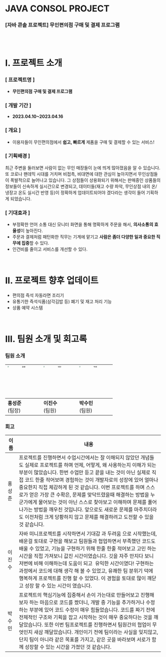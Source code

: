 # JAVA CONSOL PROJECT

### [자바 콘솔 프로젝트] 무인편의점 구매 및 결제 프로그램

<br>
<br>


# **Ⅰ**. 프로젝트 소개


### [ 프로젝트명 ]
- **무인편의점 구매 및 결제 프로그램**


### [ 개발 기간 ]
- **2023.04.10~2023.04.16**


### [ 개요 ]

- 이용자들이 무인편의점에서 **쉽고, 빠르게** 제품을 구매 및 결제할 수 있는 서비스!

### [ 기획배경 ]

 최근 주변을 둘러보면 사람이 없는 무인 매장들이 눈에 띄게 많아졌음을 알 수 있습니다. 또 코로나 팬데믹 시대를 거치며 비접촉, 비대면에 대한 관심이 높아지면서 무인상점들이 폭발적으로 늘어나고 있습니다. 그 상점들이 상용화되기 위해서는 판매중인 상품들의 정보들이 신속하게 실시간으로 변경되고, 데이터들(재고 수량 파악, 무인상점 내의 온/냉장고 온도 실시간 반영 등)이 정확하게 업데이트되어야 겠다라는 생각이 들어 기획하게 되었습니다.


### [ 기대효과 ]

- 부정확한 언어 소통 대신 모니터 화면을 통해 명확하게 주문을 해서, **의사소통의 효율성**이 높아진다.
- 주문과 결제처럼 패턴화한 직무는 기계에 맡기고 **사람은 좀더 다양한 일과 중요한 직무에 집중**할 수 있다.
- 인건비를 줄이고 서비스를 개선할 수 있다.


<br>


# **Ⅱ. 프로젝트 향후 업데이트**
- 편의점 즉석 자동라면 조리기
- 유통기한 즉석식품(삼각김밥 등) 폐기 및 재고 처리 기능
- 상품 예약 시스템


<br>

# **Ⅲ. 팀원 소개 및 회고록**


### 팀원 소개

| <img src=" " alt="홍성준" style="zoom: 25%;" width=400 /> | <img src="" alt="이진수" style="zoom: 25%;" width=400 /> | <img src="" alt="박수민" style="zoom: 25%;" width=400 /> | 
| -------------------------------------------------- | -------------------------------------------------- | -------------------------------------------------- |  
| **홍성준**<br />(팀장)                             | **이진수**<br />(팀원)                             | **박수민**<br />(팀원)                             | 

### 회고

| 이름         | 내용 |
| ------------ | ----------------- |
| &nbsp;&nbsp; 홍성준 &nbsp;&nbsp;  | 프로젝트를 진행하면서 수업시간에서는 잘 이해되지 않았던 개념들도 실제로 프로젝트를 하며 언제, 어떻게, 왜 사용하는지 이해가 되는 부분이 많았습니다. 한번 수업만 듣고 끝을 내는 것이 아닌 실제로 직접 코드 한줄 적어보며 경험하는 것이 개발자로의 성장에 있어 얼마나 중요한지 직접 체감하게 된 것 같습니다. 이번 프로젝트를 하며 스스로가 얻은 가장 큰 수확은, 문제를 맞닥뜨렸을때 해결하는 방법을 누군가에게 물어보는 것이 아닌 스스로 찾아보고 이해하며 문제를 풀어나가는 방법을 깨우친 것입니다. 앞으로도 새로운 문제를 마주치더라도 이전처럼 크게 당황하지 않고 문제를 해결하려고 도전할 수 있을 것 같습니다.
| &nbsp;&nbsp; 이진수 &nbsp;&nbsp;      | 자바 미니프로젝트를 시작하면서 기대감 과 두려움 으로 시작했는데, 배운걸 토대로 구현을 해보고 팀원들과 협업하면서 부족했던 코드도 배울 수 있었고, 기능을 구현하기 위해 한줄 한줄 적어보고 고민 하는 시간을 직접 가져보니 값진 시간이였습니다. 깃을 자주 만지다 보니 저번에 비해 이해하는데 도움이 되고  유익한 시간이였다! 구현하는 과정에서 코드에 대해 생각 해 볼 수 있었고, 유쾌한 팀 분위기 덕에 행복하게 프로젝트를 진행 할 수 있었다. 이 경험을 토대로 많이 깨닫고 성장 할 수 있는 시간이 였습니다. 
| &nbsp;&nbsp; 박수민 &nbsp;&nbsp;     | 프로젝트의 핵심기능에 집중해서 손이 가는대로 만들어보고 진행해보자 하는 마음으로 코드를 짰더니, 개발 중 기능을 추가하거나 수정하는 부분에 있어 코드 수정이 매우 힘들었습니다. 코드를 짜기 전에 전체적인 구조와 기획을 잡고 시작하는 것이 매우 중요하다는 것을 깨달았습니다. 또한 이번 팀프로젝트를 진행하면서 팀원간의 협업이 무엇인지 새삼 깨달았습니다. 개인이기 전에 팀이라는 사실을 잊지않고, 단지 팀이 아니라 같은 목표를 가지고, 같은 곳을 바라보며 서로가 함께 성장할 수 있는 시간을 가졌던 것 같습니다.




   
